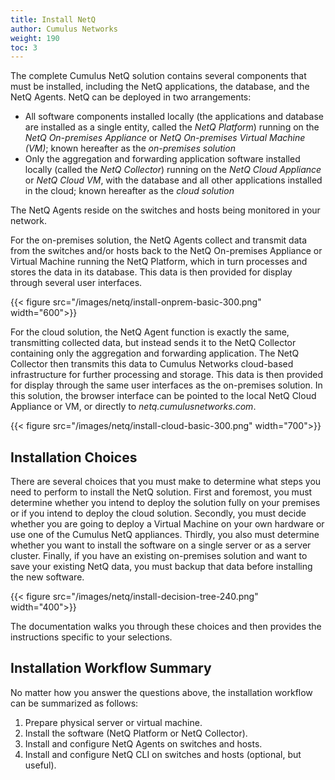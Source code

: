 ```yaml
---
title: Install NetQ
author: Cumulus Networks
weight: 190
toc: 3
---
```

The complete Cumulus NetQ solution contains several components that must be installed, including the NetQ applications, the database, and the NetQ Agents. NetQ can be deployed in two arrangements:

- All software components installed locally (the applications and database are installed as a single entity, called the *NetQ Platform*) running on the *NetQ On-premises Appliance* or *NetQ On-premises Virtual Machine (VM)*; known hereafter as the *on-premises solution*
- Only the aggregation and forwarding application software installed locally (called the *NetQ Collector*) running on the *NetQ Cloud Appliance* or *NetQ Cloud VM*, with the database and all other applications installed in the cloud; known hereafter as the *cloud solution*

The NetQ Agents reside on the switches and hosts being monitored in your network.

For the on-premises solution, the NetQ Agents collect and transmit data from the switches and/or hosts back to the NetQ On-premises Appliance or Virtual Machine running the NetQ Platform, which in turn processes and stores the data in its database. This data is then provided for display through several user interfaces.

{{< figure src="/images/netq/install-onprem-basic-300.png" width="600">}}

For the cloud solution, the NetQ Agent function is exactly the same, transmitting collected data, but instead sends it to the NetQ Collector containing only the aggregation and forwarding application. The NetQ Collector then transmits this data to Cumulus Networks cloud-based infrastructure for further processing and storage. This data is then provided for display through the same user interfaces as the on-premises solution. In this solution, the browser interface can be pointed to the local NetQ Cloud Appliance or VM, or directly to *netq.cumulusnetworks.com*.

{{< figure src="/images/netq/install-cloud-basic-300.png" width="700">}}

## Installation Choices

There are several choices that you must make to determine what steps you need to perform to install the NetQ solution. First and foremost, you must determine whether you intend to deploy the solution fully on your premises or if you intend to deploy the cloud solution. Secondly, you must decide whether you are going to deploy a Virtual Machine on your own hardware or use one of the Cumulus NetQ appliances. Thirdly, you also must determine whether you want to install the software on a single server or as a server cluster. Finally, if you have an existing on-premises solution and want to save your existing NetQ data, you must backup that data before installing the new software.

{{< figure src="/images/netq/install-decision-tree-240.png" width="400">}}

The documentation walks you through these choices and then provides the instructions specific to your selections.

## Installation Workflow Summary

No matter how you answer the questions above, the installation workflow can be summarized as follows:

1. Prepare physical server or virtual machine.
2. Install the software (NetQ Platform or NetQ Collector).
3. Install and configure NetQ Agents on switches and hosts.
4. Install and configure NetQ CLI on switches and hosts (optional, but useful).
